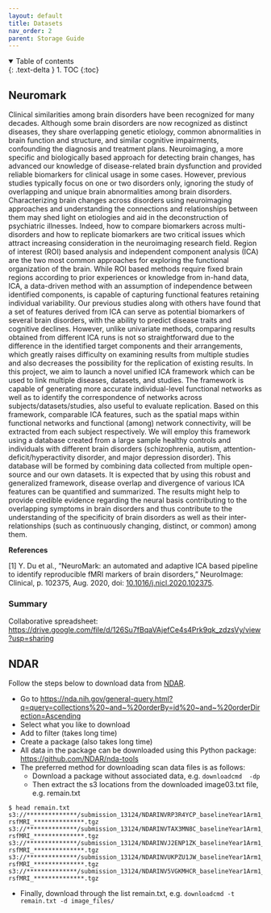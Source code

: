 ```yaml
---
layout: default
title: Datasets
nav_order: 2
parent: Storage Guide
---
```

<details open markdown="block">
  <summary>
    Table of contents
  </summary>
  {: .text-delta }
1. TOC
{:toc}
</details>

## Neuromark

Clinical similarities among brain disorders have been recognized for
many decades. Although some brain disorders are now recognized as
distinct diseases, they share overlapping genetic etiology, common
abnormalities in brain function and structure, and similar cognitive
impairments, confounding the diagnosis and treatment plans.
Neuroimaging, a more specific and biologically based approach for
detecting brain changes, has advanced our knowledge of disease-related
brain dysfunction and provided reliable biomarkers for clinical usage in
some cases. However, previous studies typically focus on one or two
disorders only, ignoring the study of overlapping and unique brain
abnormalities among brain disorders. Characterizing brain changes across
disorders using neuroimaging approaches and understanding the
connections and relationships between them may shed light on etiologies
and aid in the deconstruction of psychiatric illnesses. Indeed, how to
compare biomarkers across multi-disorders and how to replicate
biomarkers are two critical issues which attract increasing
consideration in the neuroimaging research field. Region of interest
(ROI) based analysis and independent component analysis (ICA) are the
two most common approaches for exploring the functional organization of
the brain. While ROI based methods require fixed brain regions according
to prior experiences or knowledge from in-hand data, ICA, a data-driven
method with an assumption of independence between identified components,
is capable of capturing functional features retaining individual
variability. Our previous studies along with others have found that a
set of features derived from ICA can serve as potential biomarkers of
several brain disorders, with the ability to predict disease traits and
cognitive declines. However, unlike univariate methods, comparing
results obtained from different ICA runs is not so straightforward due
to the difference in the identified target components and their
arrangements, which greatly raises difficulty on examining results from
multiple studies and also decreases the possibility for the replication
of existing results. In this project, we aim to launch a novel unified
ICA framework which can be used to link multiple diseases, datasets, and
studies. The framework is capable of generating more accurate
individual-level functional networks as well as to identify the
correspondence of networks across subjects/datasets/studies, also useful
to evaluate replication. Based on this framework, comparable ICA
features, such as the spatial maps within functional networks and
functional (among) network connectivity, will be extracted from each
subject respectively. We will employ this framework using a database
created from a large sample healthy controls and individuals with
different brain disorders (schizophrenia, autism,
attention-deficit/hyperactivity disorder, and major depression
disorder). This database will be formed by combining data collected from
multiple open-source and our own datasets. It is expected that by using
this robust and generalized framework, disease overlap and divergence of
various ICA features can be quantified and summarized. The results might
help to provide credible evidence regarding the neural basis
contributing to the overlapping symptoms in brain disorders and thus
contribute to the understanding of the specificity of brain disorders as
well as their inter-relationships (such as continuously changing,
distinct, or common) among them.

**References**

\[1\] Y. Du et al., “NeuroMark: an automated and adaptive ICA based
pipeline to identify reproducible fMRI markers of brain disorders,”
NeuroImage: Clinical, p. 102375, Aug. 2020, doi:
[10.1016/j.nicl.2020.102375](http://doi.org/10.1016/j.nicl.2020.102375).

### Summary

Collaborative spreadsheet:
<https://drive.google.com/file/d/126Su7fBqaVAjefCe4s4Prk9qk_zdzsVy/view?usp=sharing>

## NDAR

Follow the steps below to download data from
[NDAR](https://nda.nih.gov/).

-   Go to
    <https://nda.nih.gov/general-query.html?q=query=collections%20~and~%20orderBy=id%20~and~%20orderDirection=Ascending>
-   Select what you like to download
-   Add to filter (takes long time)
-   Create a package (also takes long time)
-   All data in the package can be downloaded using this Python package:
    <https://github.com/NDAR/nda-tools>
-   The preferred method for downloading scan data files is as follows:
    -   Download a package without associated data, e.g.
        `downloadcmd `<packageID>` -dp`
    -   Then extract the s3 locations from the downloaded image03.txt
        file, e.g. remain.txt

```
$ head remain.txt
s3://**************/submission_13124/NDARINVRP3R4YCP_baselineYear1Arm1_ABCD-rsfMRI_**************.tgz
s3://**************/submission_13124/NDARINVTAX3MN8C_baselineYear1Arm1_ABCD-rsfMRI_**************.tgz
s3://**************/submission_13124/NDARINVJ2ENP1ZK_baselineYear1Arm1_ABCD-rsfMRI_**************.tgz
s3://**************/submission_13124/NDARINVUKPZU1JW_baselineYear1Arm1_ABCD-rsfMRI_**************.tgz
s3://**************/submission_13124/NDARINV5VGKMHCR_baselineYear1Arm1_ABCD-rsfMRI_**************.tgz
```

-   Finally, download through the list remain.txt, e.g.
    `downloadcmd -t remain.txt -d image_files/`